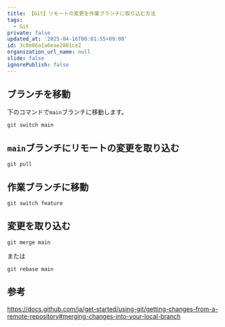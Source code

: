 ```yaml
---
title: 【Git】リモートの変更を作業ブランチに取り込む方法
tags:
  - Git
private: false
updated_at: '2025-04-16T00:01:55+09:00'
id: 3c8e86a1a6eae2881ce2
organization_url_name: null
slide: false
ignorePublish: false
---
```

## ブランチを移動

下のコマンドで`main`ブランチに移動します。

```terminal
git switch main
```

## `main`ブランチにリモートの変更を取り込む

```terminal
git pull
```

## 作業ブランチに移動

```terminal
git switch feature
```

## 変更を取り込む

```terminal
git merge main
```

または

```terminal
git rebase main
```

## 参考

https://docs.github.com/ja/get-started/using-git/getting-changes-from-a-remote-repository#merging-changes-into-your-local-branch

